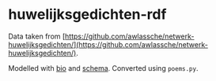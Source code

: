 # huwelijksgedichten-rdf

Data taken from [https://github.com/awlassche/netwerk-huwelijksgedichten/](https://github.com/awlassche/netwerk-huwelijksgedichten/). 

Modelled with [bio](https://vocab.org/bio/) and [schema](https://schema.org/). Converted using `poems.py`.
